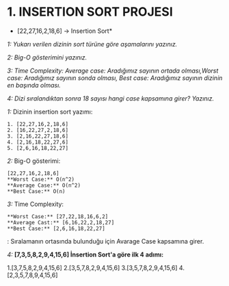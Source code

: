 # **1. INSERTION SORT PROJESI**

* [22,27,16,2,18,6] -> Insertion Sort*

*1:* *Yukarı verilen dizinin sort türüne göre aşamalarını yazınız.*

*2:* *Big-O gösterimini yazınız.*

*3:* *Time Complexity: Average case: Aradığımız sayının ortada olması,Worst case: Aradığımız sayının sonda olması, Best case: Aradığımız sayının dizinin en başında olması.*

*4:* *Dizi sıralandıktan sonra 18 sayısı hangi case kapsamına girer? Yazınız.*

*1:* Dizinin insertion sort yazımı:

```
1. [22,27,16,2,18,6]
2. [16,22,27,2,18,6]
3. [2,16,22,27,18,6]
4. [2,16,18,22,27,6]
5. [2,6,16,18,22,27]

```
*2:* Big-O gösterimi:

```
[22,27,16,2,18,6]
**Worst Case:** O(n^2) 
**Average Case:** O(n^2) 
**Best Case:** O(n)  

```
*3:* Time Complexity:

```
**Worst Case:** [27,22,18,16,6,2]
**Average Cast:** [6,16,22,2,18,27]
**Best Case:** [2,6,16,18,22,27]
```
: Sıralamanın ortasında bulunduğu için Avarage Case kapsamına girer.

*4:* **[7,3,5,8,2,9,4,15,6] İnsertion Sort'a göre ilk 4 adımı:**

1.[3,7,5,8,2,9,4,15,6]
2.[3,5,7,8,2,9,4,15,6]
3.[3,5,7,8,2,9,4,15,6]
4.[2,3,5,7,8,9,4,15,6]


